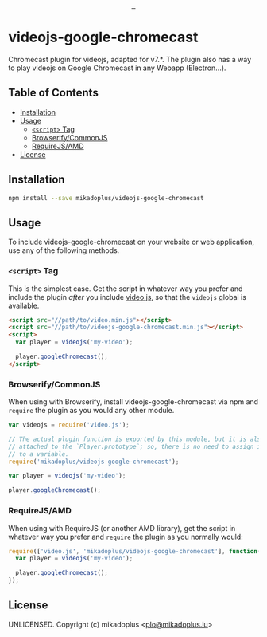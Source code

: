 <p align="center">
<a href="https://npmjs.org/package/videojs-google-chromecast">
<img src="https://img.shields.io/npm/v/videojs-google-chromecast.svg" alt="">
</a> 
<a href="https://travis-ci.org/mikadoplus/videojs-google-chromecast">
<img src="https://travis-ci.org/mikadoplus/videojs-google-chromecast.svg?branch=master" alt="">
</a> 
<a href="https://npmjs.org/package/videojs-google-chromecast">
<img src="https://img.shields.io/npm/dm/videojs-google-chromecast.svg" alt="">
</a>
</p>

# videojs-google-chromecast

Chromecast plugin for videojs, adapted for v7.*. The plugin also has a way to play videojs on Google Chromecast in any Webapp (Electron...).

## Table of Contents

<!-- START doctoc generated TOC please keep comment here to allow auto update -->
<!-- DON'T EDIT THIS SECTION, INSTEAD RE-RUN doctoc TO UPDATE -->


- [Installation](#installation)
- [Usage](#usage)
  - [`<script>` Tag](#script-tag)
  - [Browserify/CommonJS](#browserifycommonjs)
  - [RequireJS/AMD](#requirejsamd)
- [License](#license)

<!-- END doctoc generated TOC please keep comment here to allow auto update -->
## Installation

```sh
npm install --save mikadoplus/videojs-google-chromecast
```

## Usage

To include videojs-google-chromecast on your website or web application, use any of the following methods.

### `<script>` Tag

This is the simplest case. Get the script in whatever way you prefer and include the plugin _after_ you include [video.js][videojs], so that the `videojs` global is available.

```html
<script src="//path/to/video.min.js"></script>
<script src="//path/to/videojs-google-chromecast.min.js"></script>
<script>
  var player = videojs('my-video');

  player.googleChromecast();
</script>
```

### Browserify/CommonJS

When using with Browserify, install videojs-google-chromecast via npm and `require` the plugin as you would any other module.

```js
var videojs = require('video.js');

// The actual plugin function is exported by this module, but it is also
// attached to the `Player.prototype`; so, there is no need to assign it
// to a variable.
require('mikadoplus/videojs-google-chromecast');

var player = videojs('my-video');

player.googleChromecast();
```

### RequireJS/AMD

When using with RequireJS (or another AMD library), get the script in whatever way you prefer and `require` the plugin as you normally would:

```js
require(['video.js', 'mikadoplus/videojs-google-chromecast'], function(videojs) {
  var player = videojs('my-video');

  player.googleChromecast();
});
```

## License

UNLICENSED. Copyright (c) mikadoplus &lt;plo@mikadoplus.lu&gt;


[videojs]: http://videojs.com/
